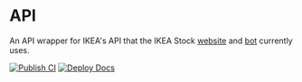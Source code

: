 # API
An API wrapper for IKEA's API that the IKEA Stock [website](https://ikeastock.app) and [bot](https://github.com/IKEAStock/bot) currently uses.

[![Publish CI](https://github.com/IkeaStock/api/actions/workflows/publish.yml/badge.svg)](https://github.com/IkeaStock/Ikea-Api/actions/workflows/publish.yml)
[![Deploy Docs](https://github.com/IkeaStock/api/actions/workflows/docs.yml/badge.svg)](https://github.com/IkeaStock/Ikea-Api/actions/workflows/docs.yml)
